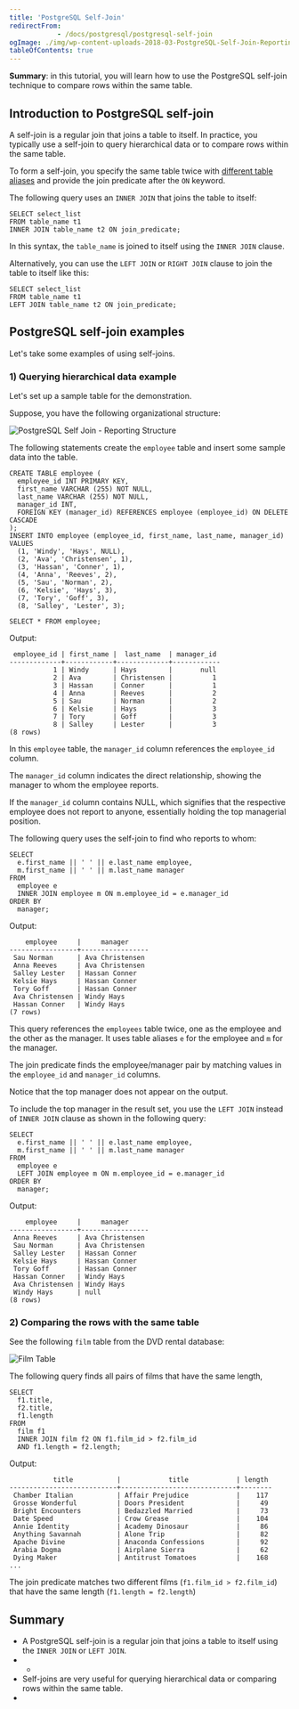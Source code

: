 ```yaml
---
title: 'PostgreSQL Self-Join'
redirectFrom: 
            - /docs/postgresql/postgresql-self-join
ogImage: ./img/wp-content-uploads-2018-03-PostgreSQL-Self-Join-Reporting-Structure.png
tableOfContents: true
---
```


**Summary**: in this tutorial, you will learn how to use the PostgreSQL self-join technique to compare rows within the same table.



## Introduction to PostgreSQL self-join



A self-join is a regular join that joins a table to itself. In practice, you typically use a self-join to query hierarchical data or to compare rows within the same table.



To form a self-join, you specify the same table twice with [different table aliases](/docs/postgresql/postgresql-alias) and provide the join predicate after the `ON` keyword.



The following query uses an `INNER JOIN` that joins the table to itself:



```
SELECT select_list
FROM table_name t1
INNER JOIN table_name t2 ON join_predicate;
```



In this syntax, the `table_name` is joined to itself using the `INNER JOIN` clause.



Alternatively, you can use the `LEFT JOIN` or `RIGHT JOIN` clause to join the table to itself like this:



```
SELECT select_list
FROM table_name t1
LEFT JOIN table_name t2 ON join_predicate;
```



## PostgreSQL self-join examples



Let's take some examples of using self-joins.



### 1) Querying hierarchical data example



Let's set up a sample table for the demonstration.



Suppose, you have the following organizational structure:



![PostgreSQL Self Join - Reporting Structure](./img/wp-content-uploads-2018-03-PostgreSQL-Self-Join-Reporting-Structure.png)



The following statements create the `employee` table and insert some sample data into the table.



```
CREATE TABLE employee (
  employee_id INT PRIMARY KEY,
  first_name VARCHAR (255) NOT NULL,
  last_name VARCHAR (255) NOT NULL,
  manager_id INT,
  FOREIGN KEY (manager_id) REFERENCES employee (employee_id) ON DELETE CASCADE
);
INSERT INTO employee (employee_id, first_name, last_name, manager_id)
VALUES
  (1, 'Windy', 'Hays', NULL),
  (2, 'Ava', 'Christensen', 1),
  (3, 'Hassan', 'Conner', 1),
  (4, 'Anna', 'Reeves', 2),
  (5, 'Sau', 'Norman', 2),
  (6, 'Kelsie', 'Hays', 3),
  (7, 'Tory', 'Goff', 3),
  (8, 'Salley', 'Lester', 3);

SELECT * FROM employee;
```



Output:



```
 employee_id | first_name |  last_name  | manager_id
-------------+------------+-------------+------------
           1 | Windy      | Hays        |       null
           2 | Ava        | Christensen |          1
           3 | Hassan     | Conner      |          1
           4 | Anna       | Reeves      |          2
           5 | Sau        | Norman      |          2
           6 | Kelsie     | Hays        |          3
           7 | Tory       | Goff        |          3
           8 | Salley     | Lester      |          3
(8 rows)
```



In this `employee` table, the `manager_id` column references the `employee_id` column.



The `manager_id` column indicates the direct relationship, showing the manager to whom the employee reports.



If the `manager_id` column contains NULL, which signifies that the respective employee does not report to anyone, essentially holding the top managerial position.



The following query uses the self-join to find who reports to whom:



```
SELECT
  e.first_name || ' ' || e.last_name employee,
  m.first_name || ' ' || m.last_name manager
FROM
  employee e
  INNER JOIN employee m ON m.employee_id = e.manager_id
ORDER BY
  manager;
```



Output:



```
    employee     |     manager
-----------------+-----------------
 Sau Norman      | Ava Christensen
 Anna Reeves     | Ava Christensen
 Salley Lester   | Hassan Conner
 Kelsie Hays     | Hassan Conner
 Tory Goff       | Hassan Conner
 Ava Christensen | Windy Hays
 Hassan Conner   | Windy Hays
(7 rows)
```



This query references the `employees` table twice, one as the employee and the other as the manager. It uses table aliases `e` for the employee and `m` for the manager.



The join predicate finds the employee/manager pair by matching values in the `employee_id` and `manager_id` columns.



Notice that the top manager does not appear on the output.



To include the top manager in the result set, you use the `LEFT JOIN` instead of `INNER JOIN` clause as shown in the following query:



```
SELECT
  e.first_name || ' ' || e.last_name employee,
  m.first_name || ' ' || m.last_name manager
FROM
  employee e
  LEFT JOIN employee m ON m.employee_id = e.manager_id
ORDER BY
  manager;
```



Output:



```
    employee     |     manager
-----------------+-----------------
 Anna Reeves     | Ava Christensen
 Sau Norman      | Ava Christensen
 Salley Lester   | Hassan Conner
 Kelsie Hays     | Hassan Conner
 Tory Goff       | Hassan Conner
 Hassan Conner   | Windy Hays
 Ava Christensen | Windy Hays
 Windy Hays      | null
(8 rows)
```



### 2) Comparing the rows with the same table



See the following `film` table from the DVD rental database:



![Film Table](./img/wp-content-uploads-2018-03-film_table.png)



The following query finds all pairs of films that have the same length,



```
SELECT
  f1.title,
  f2.title,
  f1.length
FROM
  film f1
  INNER JOIN film f2 ON f1.film_id > f2.film_id
  AND f1.length = f2.length;
```



Output:



```
           title           |            title            | length
---------------------------+-----------------------------+--------
 Chamber Italian           | Affair Prejudice            |    117
 Grosse Wonderful          | Doors President             |     49
 Bright Encounters         | Bedazzled Married           |     73
 Date Speed                | Crow Grease                 |    104
 Annie Identity            | Academy Dinosaur            |     86
 Anything Savannah         | Alone Trip                  |     82
 Apache Divine             | Anaconda Confessions        |     92
 Arabia Dogma              | Airplane Sierra             |     62
 Dying Maker               | Antitrust Tomatoes          |    168
...
```



The join predicate matches two different films (`f1.film_id > f2.film_id`) that have the same length (`f1.length = f2.length`)



## Summary



- A PostgreSQL self-join is a regular join that joins a table to itself using the `INNER JOIN` or `LEFT JOIN`.
- -
- Self-joins are very useful for querying hierarchical data or comparing rows within the same table.
- 
